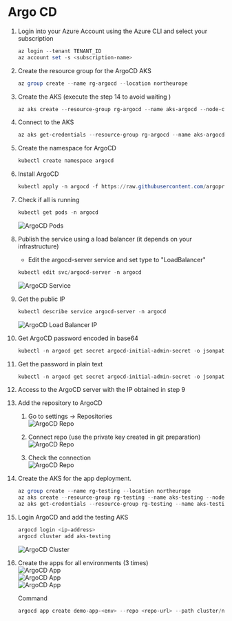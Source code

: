 # Argo CD

1. Login into your Azure Account using the Azure CLI and select your subscription
    ```powershell
    az login --tenant TENANT_ID
    az account set -s <subscription-name>
    ```


2. Create the resource group for the ArgoCD AKS

    ```powershell
    az group create --name rg-argocd --location northeurope
    ```
3. Create the AKS \(execute the step 14 to avoid waiting \)
    ```powershell
    az aks create --resource-group rg-argocd --name aks-argocd --node-count 1  --generate-ssh-keys
    ```

4. Connect to the AKS
    ```powershell
    az aks get-credentials --resource-group rg-argocd --name aks-argocd 
    ```
5. Create the namespace for ArgoCD
    ```powershell
    kubectl create namespace argocd
    ```
6. Install ArgoCD
    ```powershell
    kubectl apply -n argocd -f https://raw.githubusercontent.com/argoproj/argo-cd/stable/manifests/install.yaml
    ```
7. Check if all is running
    ```powershell
    kubectl get pods -n argocd
    ```
    ![ArgoCD Pods](./images/argocd_installation_7.png)
8. Publish the service using a load balancer (it depends on your infrastructure)
   - Edit the argocd-server service and set type to "LoadBalancer"
    ```powershell
    kubectl edit svc/argocd-server -n argocd
    ```
    ![ArgoCD Service](./images/argocd_installation_8.png)

9.  Get the public IP
    ```powershell
    kubectl describe service argocd-server -n argocd
    ```
    ![ArgoCD Load Balancer IP](./images/argocd_installation_9.png)
10.  Get ArgoCD password encoded in base64
        ```powershell
        kubectl -n argocd get secret argocd-initial-admin-secret -o jsonpath="{.data.password}"
        ```
11. Get the password in plain text
    ```powershell
    kubectl -n argocd get secret argocd-initial-admin-secret -o jsonpath="{.data.password}" | base64 -d
    ```
12.  Access to the ArgoCD server with the IP obtained in step 9

13. Add the repository to ArgoCD
    1.  Go to settings &rarr; Repositories   
![ArgoCD Repo](./images/argocd_installation_13_1.png)

    1.  Connect repo (use the private key created in git preparation)   
![ArgoCD Repo](./images/argocd_installation_13_2.png)  

    1.  Check the connection  
![ArgoCD Repo](./images/argocd_installation_13_3.png)


14. Create the AKS for the app deployment.
    ```powershell
    az group create --name rg-testing --location northeurope
    az aks create --resource-group rg-testing --name aks-testing --node-count 1 --generate-ssh-keys
    az aks get-credentials --resource-group rg-testing --name aks-testing  
    ```
15. Login ArgoCD and add the testing AKS
    
    ```powershell
    argocd login <ip-address>
    argocd cluster add aks-testing
    ```
    ![ArgoCD Cluster](./images/argocd_installation_15.png)

16. Create the apps for all environments (3 times)   
![ArgoCD App](./images/argocd_installation_16_1.png)  
![ArgoCD App](./images/argocd_installation_16_2.png)  
![ArgoCD App](./images/argocd_installation_16_3.png)    

    Command
    ```powershell
    argocd app create demo-app-<env> --repo <repo-url> --path cluster/namespaces/demo-app --dest-namespace=<environment> --directory-recurse --sync-option CreateNamespace=true --sync-policy automated --dest-server <AKS cluster url> --revision <branch>
    ```